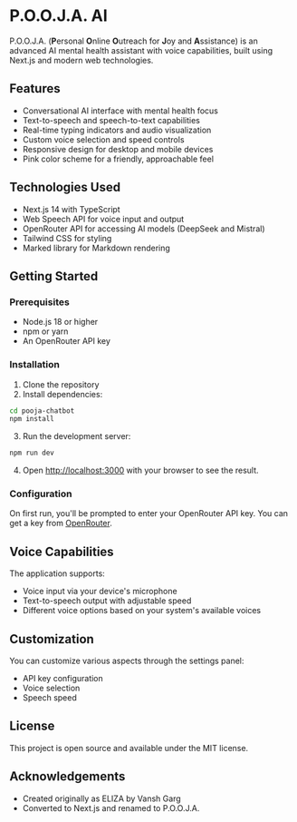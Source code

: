 # P.O.O.J.A. AI

P.O.O.J.A. (**P**ersonal **O**nline **O**utreach for **J**oy and **A**ssistance) is an advanced AI mental health assistant with voice capabilities, built using Next.js and modern web technologies.

## Features

- Conversational AI interface with mental health focus
- Text-to-speech and speech-to-text capabilities
- Real-time typing indicators and audio visualization
- Custom voice selection and speed controls
- Responsive design for desktop and mobile devices
- Pink color scheme for a friendly, approachable feel

## Technologies Used

- Next.js 14 with TypeScript
- Web Speech API for voice input and output
- OpenRouter API for accessing AI models (DeepSeek and Mistral)
- Tailwind CSS for styling
- Marked library for Markdown rendering

## Getting Started

### Prerequisites

- Node.js 18 or higher
- npm or yarn
- An OpenRouter API key

### Installation

1. Clone the repository
2. Install dependencies:

```bash
cd pooja-chatbot
npm install
```

3. Run the development server:

```bash
npm run dev
```

4. Open [http://localhost:3000](http://localhost:3000) with your browser to see the result.

### Configuration

On first run, you'll be prompted to enter your OpenRouter API key. You can get a key from [OpenRouter](https://openrouter.ai).

## Voice Capabilities

The application supports:
- Voice input via your device's microphone
- Text-to-speech output with adjustable speed
- Different voice options based on your system's available voices

## Customization

You can customize various aspects through the settings panel:
- API key configuration
- Voice selection
- Speech speed

## License

This project is open source and available under the MIT license.

## Acknowledgements

- Created originally as ELIZA by Vansh Garg
- Converted to Next.js and renamed to P.O.O.J.A.
